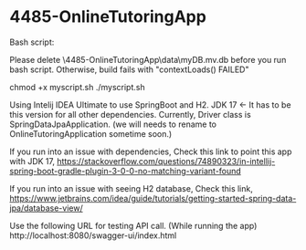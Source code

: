 # 4485-OnlineTutoringApp

Bash script:

Please delete \4485-OnlineTutoringApp\data\myDB.mv.db before you run bash script.
Otherwise, build fails with "contextLoads() FAILED"

chmod +x myscript.sh
./myscript.sh




Using Intelij IDEA Ultimate to use SpringBoot and H2.
JDK 17    <- It has to be this version for all other dependencies.
Currently, Driver class is SpringDataJpaApplication. (we will needs to rename to OnlineTutoringApplication sometime soon.)

If you run into an issue with dependencies,
Check this link to point this app with JDK 17, https://stackoverflow.com/questions/74890323/in-intellij-spring-boot-gradle-plugin-3-0-0-no-matching-variant-found

If you run into an issue with seeing H2 database, 
Check this link, https://www.jetbrains.com/idea/guide/tutorials/getting-started-spring-data-jpa/database-view/

Use the following URL for testing API call. (While running the app)
http://localhost:8080/swagger-ui/index.html

